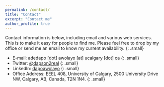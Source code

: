 ```yaml
---
permalink: /contact/
title: "Contact"
excerpt: "Contact me"
author_profile: true
---
```

Contact information is below, including email and various web services. This is to make it easy for people to find me. Please feel free to drop by my office or send me an email to know my current availability.
{: .small}
* E-mail: adedapo [dot] awolayo [at] ucalgary [dot] ca
{: .small}
* Twitter: [@dapson2real](http://twitter.com/dapson2real)
{: .small}
* LinkedIn: [dapoawolayo](https://www.linkedin.com/in/dapo-awolayo-5697045a/)
{: .small}
* Office Address: EEEL 408, University of Calgary, 2500 University Drive NW, Calgary, AB, Canada, T2N 1N4.
{: .small}
